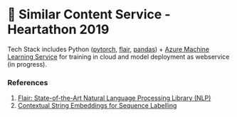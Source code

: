 # 📑 Similar Content Service - Heartathon 2019

Tech Stack includes Python ([pytorch](https://github.com/pytorch/pytorch), [flair](https://github.com/zalandoresearch/flair), [pandas](https://github.com/pandas-dev/pandas)) + [Azure Machine Learning Service](https://azure.microsoft.com/en-gb/services/machine-learning-service/) for training in cloud and model deployment as webservice (in progress).



### References

1. [Flair: State-of-the-Art Natural Language Processing Library (NLP)](https://www.aclweb.org/anthology/N19-4010)
2. [Contextual String Embeddings for Sequence Labelling](https://alanakbik.github.io/papers/coling2018.pdf)



